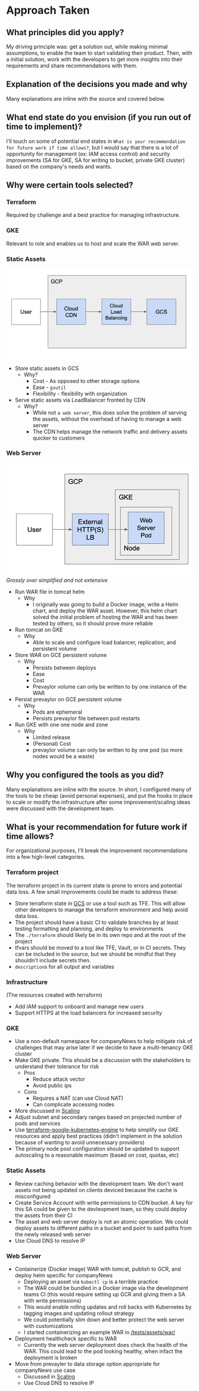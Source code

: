 # Approach Taken

## What principles did you apply?

My driving principle was: get a solution out, while making minimal assumptions, to enable the team to start validating their product. Then, with a initial solution, work with the developers to get more insights into their requirements and share recommendations with them.

## Explanation of the decisions you made and why

Many explanations are inline with the source and covered below.

## What end state do you envision (if you run out of time to implement)?

I'll touch on some of potential end states in `What is your recommendation for future work if time allows?`, but I would say that there is a lot of opportunity for management (ex: IAM access control) and security improvements (SA for GKE, SA for writing to bucket, private GKE cluster) based on the company's needs and wants.

## Why were certain tools selected?

### Terraform

Required by challenge and a best practice for managing infrastructure.

### GKE

Relevant to role and enables us to host and scale the WAR web server.

### Static Assets

![Static Assets Diagram](./images/static_assets.png)

* Store static assets in GCS
  * Why?
    * Cost - As opposed to other storage options
    * Ease - `gsutil`
    * Flexibility - flexibility with organization 
* Serve static assets via LoadBalancer fronted by CDN
  * Why?
    * While not `a web server`, this does solve the problem of serving the assets, without the overhead of having to manage a web server
    * The CDN helps manage the network traffic and delivery assets quicker to customers

### Web Server

![Web Server Diagram](./images/web_server.png)
*Grossly over simplified and not extensive*

* Run WAR file in tomcat helm
  * Why
    * I originally was going to build a Docker image, write a Helm chart, and deploy the WAR asset. However, this helm chart solved the initial problem of hosting the WAR and has been tested by others, so it should prove more reliable
* Run tomcat on GKE
  * Why
    * Able to scale and configure load balancer, replication, and persistent volume
* Store WAR on GCE persistent volume
  * Why
    * Persists between deploys
    * Ease
    * Cost
    * Prevaylor volume can only be written to by one instance of the WAR
* Persist prevaylor on GCE persistent volume
  * Why 
    * Pods are ephemeral
    * Persists prevaylor file between pod restarts
* Run GKE with one one node and zone
  * Why 
    * Limited release
    * (Personal) Cost
    * prevaylor volume can only be written to by one pod (so more nodes would be a waste)

## Why you configured the tools as you did? 

Many explanations are inline with the source. In short, I configured many of the tools to be cheap (avoid personal expenses), and put the hooks in place to scale or modify the infrastructure after some improvement/scaling ideas were discussed with the development team.

## What is your recommendation for future work if time allows?

For organizational purposes, I'll break the improvement recommendations into a few high-level categories.

### Terraform project

The terraform project in its current state is prone to errors and potential data loss. A few small improvements could be made to address these:
* Store terraform state in [GCS](https://www.terraform.io/docs/language/settings/backends/gcs.html) or use a tool such as TFE. This will allow other developers to manage the terraform environment and help avoid data loss.
* The project should have a basic CI to validate branches by at least testing formatting and planning, and deploy to environments
* The `./terraform` should likely be in its own repo and at the root of the project
* tfvars should be moved to a tool like TFE, Vault, or in CI secrets. They can be included in the source, but we should be mindful that they shouldn't include secrets then.
* `description`s for all output and variables

### Infrastructure

(The resources created with terraform)

* Add IAM support to onboard and manage new users
* Support HTTPS at the load balancers for increased security

### GKE

* Use a non-default namespace for companyNews to help mitigate risk of challenges that may arise later if we decide to have a multi-tenancy GKE cluster
* Make GKE private. This should be a discussion with the stakeholders to understand their tolerance for risk
  * Pros
    * Reduce attack vector
    * Avoid public ips
  * Cons
    * Requires a NAT (can use Cloud NAT)
    * Can complicate accessing nodes
* More discussed in [Scaling](scaling.md)
* Adjust subnet and secondary ranges based on projected number of pods and services
* Use [terraform-google-kubernetes-engine](https://github.com/terraform-google-modules/terraform-google-kubernetes-engine) to help simplify our GKE resources and apply best practices (didn't implement in the solution because of wanting to avoid unnecessary providers)
* The primary node pool configuration should be updated to support autoscaling to a reasonable maximum (based on cost, quotas, etc)

### Static Assets

* Review caching behavior with the development team. We don't want assets not being updated on clients deviced because the cache is misconfigured
* Create Service Account with write permissions to CDN bucket. A key for this SA could be given to the devleopment team, so they could deploy the assets from their CI
* The asset and web server deploy is not an atomic operation. We could deploy assets to different paths in a bucket and point to said paths from the newly released web server
* Use Cloud DNS to resolve IP

### Web Server

* Containerize (Docker image) WAR with tomcat, publish to GCR, and deploy helm specific for companyNews
  * Deploying an asset via `kubectl cp` is a terrible practice
  * The WAR could be bundled in a Docker image via the development teams CI (this would require setting up GCR and giving them a SA with write permissions)
  * This would enable rolling updates and roll backs with Kubernetes by tagging images and updating rollout strategy
  * We could potentially slim down and better protect the web server with customizations
  * I started containerizing an example WAR in [/tests/assets/war/](/tests/assets/war/README.md)
* Deployment healthcheck specific to WAR
  * Currently the web server deployment does check the health of the WAR. This could lead to the pod looking healthy, when infact the deployment is broken
* Move from prevayler to data storage option appropriate for companyNews use case
  * Discussed in [Scaling](./scaling.md)
  * Use Cloud DNS to resolve IP